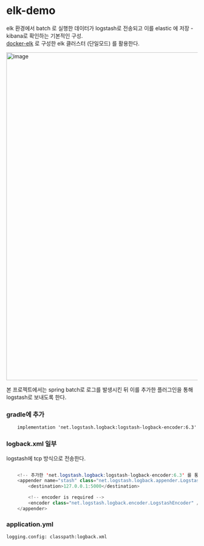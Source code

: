 # elk-demo

elk 환경에서 batch 로 실행한 데이터가 logstash로 전송되고 이를 elastic 에 저장 - kibana로 확인하는 기본적인 구성.   
[docker-elk](https://github.com/yurim022/docker-elk-custom) 로 구성한 elk 클러스터 (단일모드) 를 활용한다.


<img width="863" alt="image" src="https://user-images.githubusercontent.com/45115557/235416632-4006146b-2afc-4327-901d-8985e8e12ea0.png">

본 프로젝트에서는 spring batch로 로그를 발생시킨 뒤 이를 추가한 플러그인을 통해 logstash로 보내도록 한다. 

### gradle에 추가

```
    implementation 'net.logstash.logback:logstash-logback-encoder:6.3'
```

### logback.xml 일부

logstash에 tcp 방식으로 전송한다.

```java

    <!-- 추가한 'net.logstash.logback:logstash-logback-encoder:6.3' 를 통해 logstash로 전송 -->
    <appender name="stash" class="net.logstash.logback.appender.LogstashTcpSocketAppender">
        <destination>127.0.0.1:5000</destination>

        <!-- encoder is required -->
        <encoder class="net.logstash.logback.encoder.LogstashEncoder" />
    </appender>

```


### application.yml 

```
logging.config: classpath:logback.xml
```
